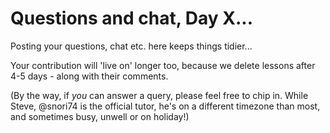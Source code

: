 # Questions and chat, Day X...
Posting your questions, chat etc. here keeps things tidier...

Your contribution will 'live on' longer too, because we delete lessons after 4-5 days - along with their comments.

(By the way, if _you_ can answer a query, please feel free to chip in. While Steve, @snori74 is the official tutor, he's on a different timezone than most, and sometimes busy, unwell or on holiday!) 
